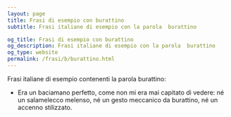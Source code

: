 ```yaml
---
layout: page
title: Frasi di esempio con burattino 
subtitle: Frasi italiane di esempio con la parola  burattino

og_title: Frasi di esempio con burattino 
og_description: Frasi italiane di esempio con la parola  burattino
og_type: website
permalink: /frasi/b/burattino.html
---
```


Frasi italiane di esempio contenenti la parola burattino:


- Era un baciamano perfetto, come non mi era mai capitato di vedere: né un salamelecco melenso, né un gesto meccanico da burattino, né un accenno stilizzato.
